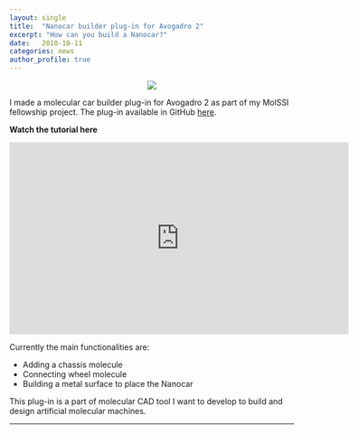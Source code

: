 ```yaml
---
layout: single
title:  "Nanocar builder plug-in for Avogadro 2"
excerpt: "How can you build a Nanocar?"
date:   2018-10-11
categories: news
author_profile: true
---
```

<p align="center"><img src="https://raw.githubusercontent.com/kbsezginel/nanocar-avogadro/master/docs/assets/img/nanocar-plugin.png"></p>

I made a molecular car builder plug-in for Avogadro 2 as part of my MolSSI fellowship project.
The plug-in available in GitHub [here](https://github.com/kbsezginel/nanocar-avogadro).

**Watch the tutorial here**
<iframe width="600" height="340" src="https://www.youtube.com/embed/bNmIEJaXltg" frameborder="0" allow="autoplay; encrypted-media" allowfullscreen></iframe>

Currently the main functionalities are:
- Adding a chassis molecule
- Connecting wheel molecule
- Building a metal surface to place the Nanocar

This plug-in is a part of molecular CAD tool I want to develop to build and design artificial molecular machines.

---------------
